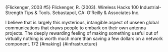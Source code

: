 ﻿{Flickenger, 2003 #5}
Flickenger, R. (2003). Wireless Hacks 100 Industrial-Strength Tips & Tools. Sebastapol, CA: O'Reilly & Associates Inc.

I believe that is largely this mysterious, intangible aspect of unseen global communications that draws people to embark on their own antenna projects. The deeply rewarding feeling of making something useful out of virtually nothing is worth much more than saving a few dollars on a network component. 172  {#making} {#infrastructure}

